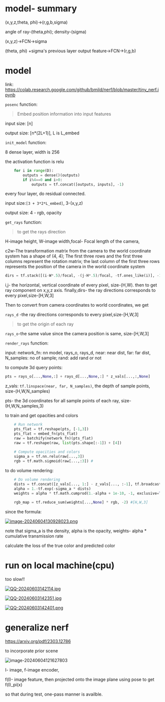 # model- summary

 (x,y,z,theta, phi)->(r,g,b,sigma)

angle of ray-(theta,phi); density-(sigma)



(x,y,z)->FCN->sigma

(theta, phi) +sigma's previous layer output feature->FCN->(r,g,b)

# model

link: https://colab.research.google.com/github/bmild/nerf/blob/master/tiny_nerf.ipynb

`posenc` function:

> Embed position information into input features

input size: [n]

output size: [n*(2L+1)], L is L_embed



`init_model` function:

8 dense layer, width is 256

the activation function is relu



```python
    for i in range(D):
        outputs = dense()(outputs)
        if i%4==0 and i>0:
            outputs = tf.concat([outputs, inputs], -1)
```

every four layer, do residual connected.



input size:`[3 + 3*2*L_embed]`, 3-(x,y,z) 

output size: 4 - rgb, opacity



`get_rays` function:

> to get the rays direction

H-image height, W-image width,focal- Focal length of the camera,

c2w-The transformation matrix from the camera to the world coordinate system has a shape of (4, 4); The first three rows and the first three columns represent the rotation matrix; the last column of the first three rows represents the position of the camera in the world coordinate system

```python
dirs = tf.stack([(i-W*.5)/focal, -(j-H*.5)/focal, -tf.ones_like(i)], -1)

```

i,j- the horizontal, vertical coordinate of every pixel, size-(H,W). then to get ray component on x,y,z axis. finally,dirs- the ray directions corresponds to every pixel,size-[H,W,3]



Then to convert from camera coordinates to world coordinates, we get

`rays_d` -the ray directions corresponds to every pixel,size-[H,W,3]



> to get the origin of each ray

`rays_o`-the same value since the camera position is same, size-[H,W,3]





`render_rays` function:

input: network_fn: nn model, rays_o, rays_d, near: near dist, far: far dist, N_samples: no of sample; rand: add rand or not



to compute 3d query points:

```python
pts = rays_o[...,None,:] + rays_d[...,None,:] * z_vals[...,:,None]
```

z_vals: `tf.linspace(near, far, N_samples)`, the depth of sample points, size-(H,W,N_samples)

pts- the 3d coordinates for all sample points of each ray, size-(H,W,N_samples,3)



to train and get opacities and colors

```python
    # Run network
    pts_flat = tf.reshape(pts, [-1,3])
    pts_flat = embed_fn(pts_flat)
    raw = batchify(network_fn)(pts_flat)
    raw = tf.reshape(raw, list(pts.shape[:-1]) + [4])
    
    # Compute opacities and colors
    sigma_a = tf.nn.relu(raw[...,3])
    rgb = tf.math.sigmoid(raw[...,:3]) #
```



to do volume rendering:

```python
    # Do volume rendering
    dists = tf.concat([z_vals[..., 1:] - z_vals[..., :-1], tf.broadcast_to([1e10], z_vals[...,:1].shape)], -1) #[H,W,n_samples]
    alpha = 1.-tf.exp(-sigma_a * dists) 
    weights = alpha * tf.math.cumprod(1.-alpha + 1e-10, -1, exclusive=True)
    
    rgb_map = tf.reduce_sum(weights[...,None] * rgb, -2) #[H,W,3]
```

since the formula:





[![image-20240604130928023.png](https://i.postimg.cc/SKMmyxwN/image-20240604130928023.png)](https://postimg.cc/sBskmsjt)



note that sigma_a is the density, alpha is the opacity, weights- alpha * cumulative transmission rate



calculate the loss of the true color and predicted color

# run on local machine(cpu)

too slow!!

[![QQ-20240603142114.jpg](https://i.postimg.cc/TwjGDHdz/QQ-20240603142114.jpg)](https://postimg.cc/ygNwqjSj)

[![QQ-20240603142351.jpg](https://i.postimg.cc/26Nr3fDd/QQ-20240603142351.jpg)](https://postimg.cc/hJsH36hh)

[![QQ-20240603142401.png](https://i.postimg.cc/4yJGbbnm/QQ-20240603142401.png)](https://postimg.cc/vgSCGnrs)









# generalize nerf

https://arxiv.org/pdf/2303.12786

to incorporate prior scene

![image-20240604121627803](C:\Users\lllps\AppData\Roaming\Typora\typora-user-images\image-20240604121627803.png)

I- image, f-image encoder, 

f(I)- image feature,  then  projected onto the image plane using pose to get f(I)_pi(x)



so that during test, one-pass manner is availble.

